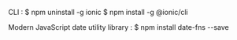 CLI :
$ npm uninstall -g ionic
$ npm install -g @ionic/cli

Modern JavaScript date utility library :
$ npm install date-fns --save